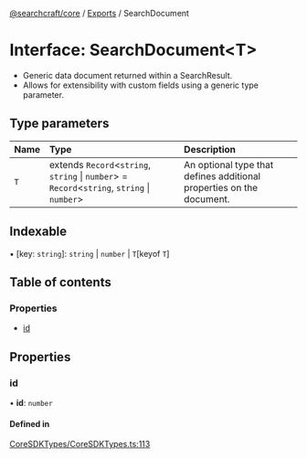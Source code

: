 [@searchcraft/core](../README.md) / [Exports](../modules.md) / SearchDocument

# Interface: SearchDocument\<T\>

* Generic data document returned within a SearchResult.
* Allows for extensibility with custom fields using a generic type parameter.

## Type parameters

| Name | Type | Description |
| :------ | :------ | :------ |
| `T` | extends `Record`\<`string`, `string` \| `number`\> = `Record`\<`string`, `string` \| `number`\> | An optional type that defines additional properties on the document. |

## Indexable

▪ [key: `string`]: `string` \| `number` \| `T`[keyof `T`]

## Table of contents

### Properties

- [id](SearchDocument.md#id)

## Properties

### id

• **id**: `number`

#### Defined in

[CoreSDKTypes/CoreSDKTypes.ts:113](https://bitbucket.org/madebychalk/searchcraft-javascript-sdks/src/9ae1822c027894501f0c9466b2735e3ddcdec128/packages/core-sdk/src/CoreSDKTypes/CoreSDKTypes.ts#lines-113)
